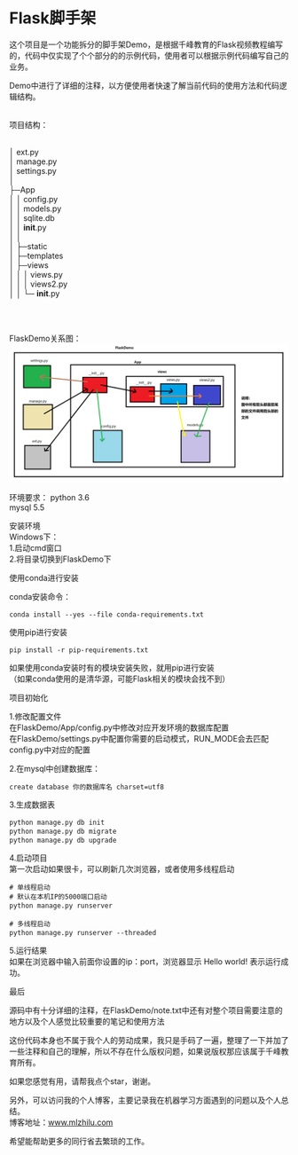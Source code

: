 # Flask脚手架

这个项目是一个功能拆分的脚手架Demo，是根据千峰教育的Flask视频教程编写的，代码中仅实现了个个部分的的示例代码，使用者可以根据示例代码编写自己的业务。

Demo中进行了详细的注释，以方便使用者快速了解当前代码的使用方法和代码逻辑结构。

<br/> 
项目结构：    
<br/> <br/> 

│  ext.py  
│  manage.py  
│  settings.py  
│  
├─App  
│  │  config.py  
│  │  models.py  
│  │  sqlite.db  
│  │  __init__.py  
│  │  
│  ├─static  
│  ├─templates  
│  ├─views  
│  │  │  views.py  
│  │  │  views2.py  
│  │  └─  __init__.py    
   
 <br/> <br/>    
     
  
FlaskDemo关系图：
![FlaskDemo关系图](FlaskDemo结构图.png)


环境要求：
python 3.6  
mysql 5.5  

安装环境  
Windows下：     
        1.启动cmd窗口  
        2.将目录切换到FlaskDemo下  

使用conda进行安装

conda安装命令：
```angular2html
conda install --yes --file conda-requirements.txt
```

使用pip进行安装
```angular2html
pip install -r pip-requirements.txt
```

如果使用conda安装时有的模块安装失败，就用pip进行安装  
（如果conda使用的是清华源，可能Flask相关的模块会找不到）


项目初始化

1.修改配置文件  
在FlaskDemo/App/config.py中修改对应开发环境的数据库配置  
在FlaskDemo/settings.py中配置你需要的启动模式，RUN_MODE会去匹配config.py中对应的配置

2.在mysql中创建数据库：
```angular2html
create database 你的数据库名 charset=utf8
```

3.生成数据表
```angular2html
python manage.py db init
python manage.py db migrate
python manage.py db upgrade
```

4.启动项目  
第一次启动如果很卡，可以刷新几次浏览器，或者使用多线程启动

```angular2html
# 单线程启动
# 默认在本机IP的5000端口启动
python manage.py runserver

# 多线程启动
python manage.py runserver --threaded
```

5.运行结果  
如果在浏览器中输入前面你设置的ip：port，浏览器显示 Hello world!  表示运行成功。


最后  

源码中有十分详细的注释，在FlaskDemo/note.txt中还有对整个项目需要注意的地方以及个人感觉比较重要的笔记和使用方法  


这份代码本身也不属于我个人的劳动成果，我只是手码了一遍，整理了一下并加了一些注释和自己的理解，所以不存在什么版权问题，如果说版权那应该属于千峰教育所有。


如果您感觉有用，请帮我点个star，谢谢。


另外，可以访问我的个人博客，主要记录我在机器学习方面遇到的问题以及个人总结。  
博客地址：www.mlzhilu.com




希望能帮助更多的同行省去繁琐的工作。

